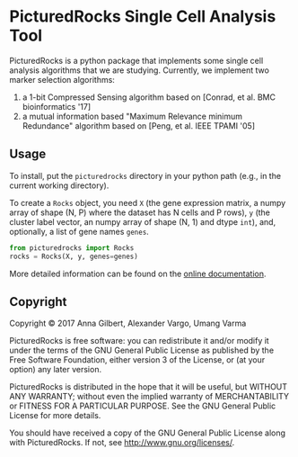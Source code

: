 # PicturedRocks Single Cell Analysis Tool

PicturedRocks is a python package that implements some single cell analysis algorithms that we are studying. Currently, we implement two marker selection algorithms:

1. a 1-bit Compressed Sensing algorithm based on [Conrad, et al. BMC bioinformatics '17]
2. a mutual information based "Maximum Relevance minimum Redundance" algorithm based on [Peng, et al. IEEE TPAMI '05]

## Usage

To install, put the `picturedrocks` directory in your python path (e.g., in the current working directory).

To create a `Rocks` object, you need `X` (the gene expression matrix, a numpy array of shape (N, P) where the dataset has N cells and P rows), `y` (the cluster label vector, an numpy array of shape (N, 1) and dtype `int`), and, optionally, a list of gene names `genes`.

```python
from picturedrocks import Rocks
rocks = Rocks(X, y, genes=genes)
```

More detailed information can be found on the [online documentation](https://picturedrocks.github.io/docs/).


## Copyright

Copyright © 2017 Anna Gilbert, Alexander Vargo, Umang Varma

PicturedRocks is free software: you can redistribute it and/or modify
it under the terms of the GNU General Public License as published by
the Free Software Foundation, either version 3 of the License, or
(at your option) any later version.

PicturedRocks is distributed in the hope that it will be useful,
but WITHOUT ANY WARRANTY; without even the implied warranty of
MERCHANTABILITY or FITNESS FOR A PARTICULAR PURPOSE.  See the
GNU General Public License for more details.

You should have received a copy of the GNU General Public License
along with PicturedRocks.  If not, see <http://www.gnu.org/licenses/>.
